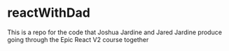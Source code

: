 # reactWithDad
This is a repo for the code that Joshua Jardine and Jared Jardine produce going through the Epic React V2 course together